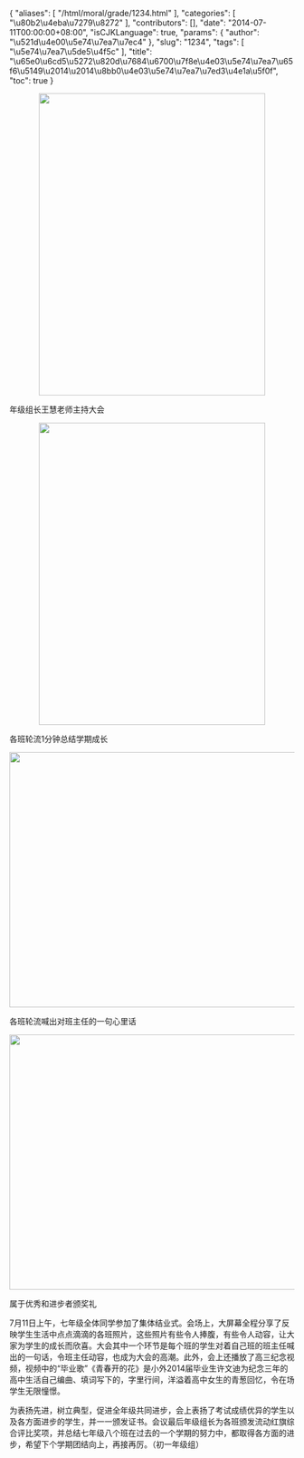 {
    "aliases": [
        "/html/moral/grade/1234.html"
    ],
    "categories": [
        "\u80b2\u4eba\u7279\u8272"
    ],
    "contributors": [],
    "date": "2014-07-11T00:00:00+08:00",
    "isCJKLanguage": true,
    "params": {
        "author": "\u521d\u4e00\u5e74\u7ea7\u7ec4"
    },
    "slug": "1234",
    "tags": [
        "\u5e74\u7ea7\u5de5\u4f5c"
    ],
    "title": "\u65e0\u6cd5\u5272\u820d\u7684\u6700\u7f8e\u4e03\u5e74\u7ea7\u65f6\u5149\u2014\u2014\u8bb0\u4e03\u5e74\u7ea7\u7ed3\u4e1a\u5f0f",
    "toc": true
}


<img
    src="https://cdn.tfls.online/mirror/full/d001201c699db423a95760e75efc463c1d20d427.jpg"
    style="display:block;margin-left:auto;margin-right:auto;"
    decoding="async"
    fetchpriority="auto"
    loading="lazy"
    height="533"
    width="400"
/>




年级组长王慧老师主持大会





<img
    src="https://cdn.tfls.online/mirror/full/a449804d4ee67060c951921b02b80407641d9296.jpg"
    style="display:block;margin-left:auto;margin-right:auto;"
    decoding="async"
    fetchpriority="auto"
    loading="lazy"
    height="533"
    width="400"
/>




各班轮流1分钟总结学期成长





<img
    src="https://cdn.tfls.online/mirror/full/d4a7ae1b63dc1fe36b7c83619d1b0bd563bcd98c.jpg"
    style="display:block;margin-left:auto;margin-right:auto;"
    decoding="async"
    fetchpriority="auto"
    loading="lazy"
    height="450"
    width="600"
/>




各班轮流喊出对班主任的一句心里话





<img
    src="https://cdn.tfls.online/mirror/full/14982bb6154c1675166bf635411110e73a504e2e.jpg"
    style="display:block;margin-left:auto;margin-right:auto;"
    decoding="async"
    fetchpriority="auto"
    loading="lazy"
    height="450"
    width="600"
/>




属于优秀和进步者颁奖礼




  





7月11日上午，七年级全体同学参加了集体结业式。会场上，大屏幕全程分享了反映学生生活中点点滴滴的各班照片，这些照片有些令人捧腹，有些令人动容，让大家为学生的成长而欣喜。大会其中一个环节是每个班的学生对着自己班的班主任喊出的一句话，令班主任动容，也成为大会的高潮。此外，会上还播放了高三纪念视频，视频中的“毕业歌”《青春开的花》是小外2014届毕业生许文迪为纪念三年的高中生活自己编曲、填词写下的，字里行间，洋溢着高中女生的青葱回忆，令在场学生无限憧憬。




为表扬先进，树立典型，促进全年级共同进步，会上表扬了考试成绩优异的学生以及各方面进步的学生，并一一颁发证书。会议最后年级组长为各班颁发流动红旗综合评比奖项，并总结七年级八个班在过去的一个学期的努力中，都取得各方面的进步，希望下个学期团结向上，再接再厉。（初一年级组）




  



